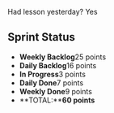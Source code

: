 Had lesson yesterday? Yes

## Sprint Status
-   **Weekly Backlog**25 points
-   **Daily Backlog**16 points
-   **In Progress**3 points
-   **Daily Done**7 points
-   **Weekly Done**9 points
-   **TOTAL:****60 points**